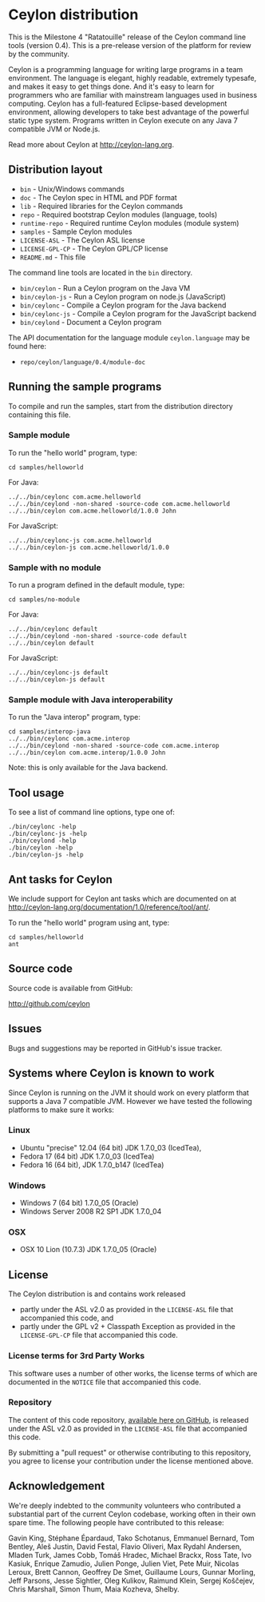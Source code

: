# Ceylon distribution

This is the Milestone 4 "Ratatouille" release of the Ceylon command line tools (version 
0.4). This is a pre-release version of the platform for review by the community.

Ceylon is a programming language for writing large programs in a team environment. 
The language is elegant, highly readable, extremely typesafe, and makes it easy to 
get things done. And it's easy to learn for programmers who are familiar with 
mainstream languages used in business computing. Ceylon has a full-featured 
Eclipse-based development environment, allowing developers to take best advantage 
of the powerful static type system. Programs written in Ceylon execute on any 
Java 7 compatible JVM or Node.js.

Read more about Ceylon at <http://ceylon-lang.org>.

## Distribution layout

- `bin`            - Unix/Windows commands
- `doc`            - The Ceylon spec in HTML and PDF format
- `lib`            - Required libraries for the Ceylon commands
- `repo`           - Required bootstrap Ceylon modules (language, tools)
- `runtime-repo`   - Required runtime Ceylon modules (module system)
- `samples`        - Sample Ceylon modules
- `LICENSE-ASL`    - The Ceylon ASL license
- `LICENSE-GPL-CP` - The Ceylon GPL/CP license
- `README.md`      - This file

The command line tools are located in the `bin` directory.

- `bin/ceylon`     - Run a Ceylon program on the Java VM
- `bin/ceylon-js`  - Run a Ceylon program on node.js (JavaScript)
- `bin/ceylonc`    - Compile a Ceylon program for the Java backend
- `bin/ceylonc-js` - Compile a Ceylon program for the JavaScript backend
- `bin/ceylond`    - Document a Ceylon program

The API documentation for the language module `ceylon.language` may be found here:

- `repo/ceylon/language/0.4/module-doc`

## Running the sample programs

To compile and run the samples, start from the distribution directory containing
this file.

### Sample module

To run the "hello world" program, type:

    cd samples/helloworld

For Java:

    ../../bin/ceylonc com.acme.helloworld
    ../../bin/ceylond -non-shared -source-code com.acme.helloworld
    ../../bin/ceylon com.acme.helloworld/1.0.0 John

For JavaScript:

    ../../bin/ceylonc-js com.acme.helloworld
    ../../bin/ceylon-js com.acme.helloworld/1.0.0

### Sample with no module

To run a program defined in the default module, type:

    cd samples/no-module

For Java:

    ../../bin/ceylonc default
    ../../bin/ceylond -non-shared -source-code default
    ../../bin/ceylon default

For JavaScript:

    ../../bin/ceylonc-js default
    ../../bin/ceylon-js default

### Sample module with Java interoperability

To run the "Java interop" program, type:

    cd samples/interop-java
    ../../bin/ceylonc com.acme.interop
    ../../bin/ceylond -non-shared -source-code com.acme.interop
    ../../bin/ceylon com.acme.interop/1.0.0 John

Note: this is only available for the Java backend.

## Tool usage

To see a list of command line options, type one of:

    ./bin/ceylonc -help
    ./bin/ceylonc-js -help
    ./bin/ceylond -help
    ./bin/ceylon -help
    ./bin/ceylon-js -help

## Ant tasks for Ceylon

We include support for Ceylon ant tasks which are documented on
at <http://ceylon-lang.org/documentation/1.0/reference/tool/ant/>.

To run the "hello world" program using ant, type:

    cd samples/helloworld
    ant

## Source code

Source code is available from GitHub:

<http://github.com/ceylon>

## Issues

Bugs and suggestions may be reported in GitHub's issue tracker.

## Systems where Ceylon is known to work

Since Ceylon is running on the JVM it should work on every platform that 
supports a Java 7 compatible JVM. However we have tested the following 
platforms to make sure it works:

### Linux

- Ubuntu "precise" 12.04 (64 bit) JDK 1.7.0_03 (IcedTea), 
- Fedora 17 (64 bit) JDK 1.7.0_03 (IcedTea)
- Fedora 16 (64 bit), JDK 1.7.0_b147 (IcedTea)

### Windows

- Windows 7 (64 bit) 1.7.0_05 (Oracle)
- Windows Server 2008 R2 SP1 JDK 1.7.0_04

### OSX

- OSX 10 Lion (10.7.3) JDK 1.7.0_05 (Oracle)

## License

The Ceylon distribution is and contains work released

- partly under the ASL v2.0 as provided in the `LICENSE-ASL` file that accompanied 
  this code, and
- partly under the GPL v2 + Classpath Exception as provided in the `LICENSE-GPL-CP`
  file that accompanied this code.

### License terms for 3rd Party Works

This software uses a number of other works, the license terms of which are 
documented in the `NOTICE` file that accompanied this code.

### Repository

The content of this code repository, [available here on GitHub][ceylon-dist], 
is released under the ASL v2.0 as provided in the `LICENSE-ASL` file that accompanied 
this code.

[ceylon-dist]: https://github.com/ceylon/ceylon-dist

By submitting a "pull request" or otherwise contributing to this repository, you
agree to license your contribution under the license mentioned above.

## Acknowledgement

We're deeply indebted to the community volunteers who contributed a substantial part
of the current Ceylon codebase, working often in their own spare time. The following 
people have contributed to this release:

Gavin King, Stéphane Épardaud, Tako Schotanus, Emmanuel Bernard, Tom Bentley, Aleš Justin, 
David Festal, Flavio Oliveri, Max Rydahl Andersen, Mladen Turk, James Cobb, Tomáš Hradec, 
Michael Brackx, Ross Tate, Ivo Kasiuk, Enrique Zamudio, Julien Ponge, Julien Viet,
Pete Muir, Nicolas Leroux, Brett Cannon, Geoffrey De Smet, Guillaume Lours, Gunnar Morling,
Jeff Parsons, Jesse Sightler, Oleg Kulikov, Raimund Klein, Sergej Koščejev, Chris Marshall,
Simon Thum, Maia Kozheva, Shelby.
